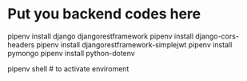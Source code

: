 # Put you backend codes here
pipenv install django djangorestframework
pipenv install django-cors-headers
pipenv install djangorestframework-simplejwt
pipenv install pymongo
pipenv install python-dotenv

pipenv shell # to activate enviroment